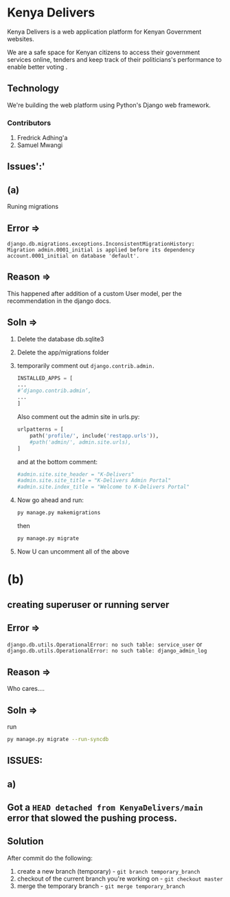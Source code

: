 # Kenya Delivers

Kenya Delivers is a web application platform for Kenyan Government websites.

We are a safe space for Kenyan citizens to access their government services online, tenders and keep track of their politicians's performance to
enable better voting .

## Technology

We're building the web platform using Python's Django web framework.

### Contributors

1. Fredrick Adhing'a
2. Samuel Mwangi

## Issues':'

## (a)

 Runing migrations

## Error =>

 `django.db.migrations.exceptions.InconsistentMigrationHistory: Migration admin.0001_initial is applied before its dependency account.0001_initial on database 'default'.`

## Reason =>

 This happened after addition of a custom User model, per the recommendation in the django docs.

## Soln =>

  1. Delete the database db.sqlite3
  2. Delete the app/migrations folder
  3. temporarily comment out `django.contrib.admin.`

        ```py
        INSTALLED_APPS = [
        ...
        #‘django.contrib.admin’,
        ...
        ]
        ```

     Also comment out the admin site in urls.py:

        ```py
        urlpatterns = [
            path('profile/', include('restapp.urls')),
            #path('admin/', admin.site.urls),
        ]

        ```
      and at the bottom comment:
      ```py
      #admin.site.site_header = "K-Delivers"
      #admin.site.site_title = "K-Delivers Admin Portal"
      #admin.site.index_title = "Welcome to K-Delivers Portal"

      ```


  4. Now go ahead and run:

     ```bash
     py manage.py makemigrations 
     ```

     then

     ```bash
     py manage.py migrate
     ```

  5. Now U can uncomment all of the above  

# (b)

## creating superuser or running server

## Error =>

 `django.db.utils.OperationalError: no such table: service_user`
 or 
 `django.db.utils.OperationalError: no such table: django_admin_log`

## Reason =>

   Who cares....

## Soln =>

   run

   ```bash
   py manage.py migrate --run-syncdb
   ```

## ISSUES:

## a)

## Got a `HEAD detached from KenyaDelivers/main` error that slowed the pushing process.

## Solution

After commit do the following:

1. create a new branch (temporary) - `git branch temporary_branch`
2. checkout of the current branch you're working on - `git checkout master `
3.  merge the temporary branch - `git merge temporary_branch`

